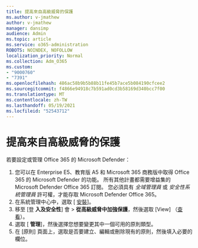 ```yaml
---
title: 提高來自高級威脅的保護
ms.author: v-jmathew
author: v-jmathew
manager: dansimp
audience: Admin
ms.topic: article
ms.service: o365-administration
ROBOTS: NOINDEX, NOFOLLOW
localization_priority: Normal
ms.collection: Adm_O365
ms.custom:
- "9000760"
- "7391"
ms.openlocfilehash: 486ac58b9b5b88b11fe45b7ace5b084190cfcee2
ms.sourcegitcommit: f4866e94918c7b591ad0cd3b58169d340bcc7f00
ms.translationtype: MT
ms.contentlocale: zh-TW
ms.lasthandoff: 05/19/2021
ms.locfileid: "52543712"
---
```

# <a name="increase-protection-from-advanced-threats"></a>提高來自高級威脅的保護

若要設定或管理 Office 365 的 Microsoft Defender：

1. 您可以在 Enterprise E5、教育版 A5 和 Microsoft 365 商務版中取得 Office 365 的 Microsoft Defender 的功能。 所有其他計畫都需要增益集的 Microsoft Defender Office 365 訂閱。 您必須具有 *全域管理員* 或 *安全性系統管理員* 許可權，才能存取 Microsoft Defender Office 365。
2. 在系統管理中心中，選取 [ [安裝](https://go.microsoft.com/fwlink/p/?linkid=2075721)]。
3. 移至 [登 **入及安全性**] 會  >  **從高級威脅中加強保護**，然後選取 [View] （[查看](https://go.microsoft.com/fwlink/?linkid=2109302)）。
4. 選取 [ **管理**]，然後選擇您想要變更其中一個可用的原則類型。
5. 在 [原則] 頁面上，選取是否要建立、編輯或刪除現有的原則，然後填入必要的欄位。
